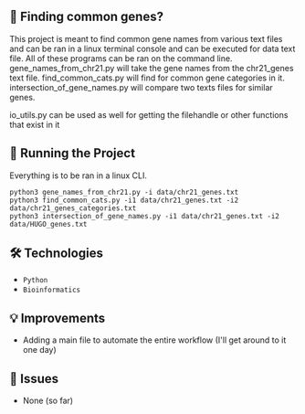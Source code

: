 ## 🚀 Finding common genes?

This project is meant to find common gene names from various text files and can be ran in a linux terminal 
console and can be executed for data text file. All of these programs can be ran on the command line.
gene_names_from_chr21.py will take the gene names from the chr21_genes text file. 
find_common_cats.py will find for common gene categories in it. intersection_of_gene_names.py
will compare two texts files for similar genes.

io_utils.py can be used as well for getting the filehandle or other functions that exist in it


## 🚦 Running the Project

Everything is to be ran in a linux CLI.

```shell
python3 gene_names_from_chr21.py -i data/chr21_genes.txt
python3 find_common_cats.py -i1 data/chr21_genes.txt -i2 data/chr21_genes_categories.txt
python3 intersection_of_gene_names.py -i1 data/chr21_genes.txt -i2 data/HUGO_genes.txt
```

## 🛠️ Technologies

- `Python`
- `Bioinformatics`

## 💡 Improvements

- Adding a main file to automate the entire workflow (I'll get around to it one day)

## 🐞 Issues

- None (so far)